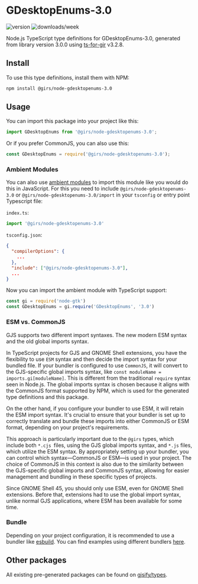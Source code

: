 
# GDesktopEnums-3.0

![version](https://img.shields.io/npm/v/@girs/node-gdesktopenums-3.0)
![downloads/week](https://img.shields.io/npm/dw/@girs/node-gdesktopenums-3.0)


Node.js TypeScript type definitions for GDesktopEnums-3.0, generated from library version 3.0.0 using [ts-for-gir](https://github.com/gjsify/ts-for-gir) v3.2.8.


## Install

To use this type definitions, install them with NPM:
```bash
npm install @girs/node-gdesktopenums-3.0
```

## Usage

You can import this package into your project like this:
```ts
import GDesktopEnums from '@girs/node-gdesktopenums-3.0';
```

Or if you prefer CommonJS, you can also use this:
```ts
const GDesktopEnums = require('@girs/node-gdesktopenums-3.0');
```

### Ambient Modules

You can also use [ambient modules](https://github.com/gjsify/ts-for-gir/tree/main/packages/cli#ambient-modules) to import this module like you would do this in JavaScript.
For this you need to include `@girs/node-gdesktopenums-3.0` or `@girs/node-gdesktopenums-3.0/import` in your `tsconfig` or entry point Typescript file:

`index.ts`:
```ts
import '@girs/node-gdesktopenums-3.0'
```

`tsconfig.json`:
```json
{
  "compilerOptions": {
    ...
  },
  "include": ["@girs/node-gdesktopenums-3.0"],
  ...
}
```

Now you can import the ambient module with TypeScript support: 

```ts
const gi = require('node-gtk')
const GDesktopEnums = gi.require('GDesktopEnums', '3.0')
```



### ESM vs. CommonJS

GJS supports two different import syntaxes. The new modern ESM syntax and the old global imports syntax.

In TypeScript projects for GJS and GNOME Shell extensions, you have the flexibility to use `ESM` syntax and then decide the import syntax for your bundled file. If your bundler is configured to use `CommonJS`, it will convert to the GJS-specific global imports syntax, like `const moduleName = imports.gi[moduleName]`. This is different from the traditional `require` syntax seen in Node.js. The global imports syntax is chosen because it aligns with the CommonJS format supported by NPM, which is used for the generated type definitions and this package.

On the other hand, if you configure your bundler to use ESM, it will retain the ESM import syntax. It's crucial to ensure that your bundler is set up to correctly translate and bundle these imports into either CommonJS or ESM format, depending on your project's requirements.

This approach is particularly important due to the `@girs` types, which include both `*.cjs `files, using the GJS global imports syntax, and `*.js` files, which utilize the ESM syntax. By appropriately setting up your bundler, you can control which syntax—CommonJS or ESM—is used in your project. The choice of CommonJS in this context is also due to the similarity between the GJS-specific global imports and CommonJS syntax, allowing for easier management and bundling in these specific types of projects.

Since GNOME Shell 45, you should only use ESM, even for GNOME Shell extensions. Before that, extensions had to use the global import syntax, unlike normal GJS applications, where ESM has been available for some time.

### Bundle

Depending on your project configuration, it is recommended to use a bundler like [esbuild](https://esbuild.github.io/). You can find examples using different bundlers [here](https://github.com/gjsify/ts-for-gir/tree/main/examples).

## Other packages

All existing pre-generated packages can be found on [gjsify/types](https://github.com/gjsify/types).

